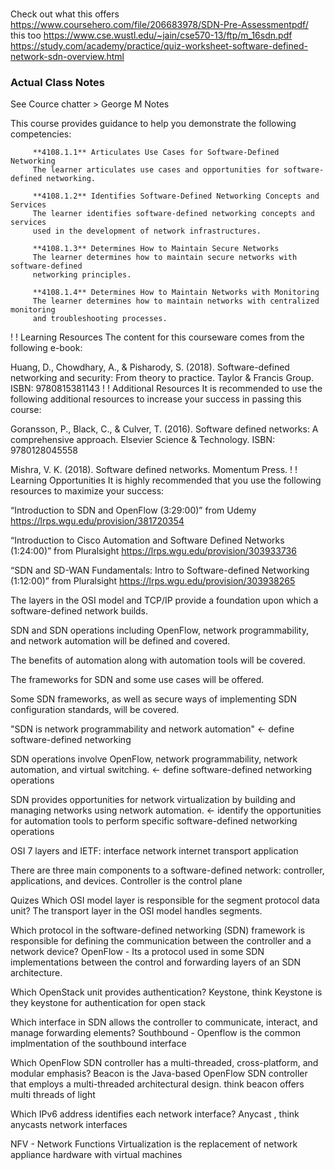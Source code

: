 #
Check out what this offers
https://www.coursehero.com/file/206683978/SDN-Pre-Assessmentpdf/
this too
https://www.cse.wustl.edu/~jain/cse570-13/ftp/m_16sdn.pdf
https://study.com/academy/practice/quiz-worksheet-software-defined-network-sdn-overview.html

### Actual Class Notes 
See Cource chatter > George M Notes

This course provides guidance to help you demonstrate the following competencies:

         **4108.1.1** Articulates Use Cases for Software-Defined Networking 
         The learner articulates use cases and opportunities for software-defined networking.
         
         **4108.1.2** Identifies Software-Defined Networking Concepts and Services
         The learner identifies software-defined networking concepts and services 
         used in the development of network infrastructures. 
         
         **4108.1.3** Determines How to Maintain Secure Networks 
         The learner determines how to maintain secure networks with software-defined 
         networking principles.  
         
         **4108.1.4** Determines How to Maintain Networks with Monitoring 
         The learner determines how to maintain networks with centralized monitoring 
         and troubleshooting processes. 

!
!
Learning Resources 
The content for this courseware comes from the following e-book: 

Huang, D., Chowdhary, A., & Pisharody, S. (2018). Software-defined networking and security: From theory to practice. Taylor & Francis Group. ISBN: 9780815381143
!
!
Additional Resources
It is recommended to use the following additional resources to increase your success in passing this course: 

Goransson, P., Black, C., & Culver, T. (2016). Software defined networks: A comprehensive approach. Elsevier Science & Technology. ISBN: 9780128045558 

Mishra, V. K. (2018). Software defined networks. Momentum Press.
!
!
Learning Opportunities
It is highly recommended that you use the following resources to maximize your success:

“Introduction to SDN and OpenFlow (3:29:00)” from Udemy   https://lrps.wgu.edu/provision/381720354

“Introduction to Cisco Automation and Software Defined Networks (1:24:00)” from Pluralsight  https://lrps.wgu.edu/provision/303933736

“SDN and SD-WAN Fundamentals: Intro to Software-defined Networking (1:12:00)” from Pluralsight https://lrps.wgu.edu/provision/303938265

The layers in the OSI model and TCP/IP provide a foundation upon which a software-defined network builds. 

SDN and SDN operations including OpenFlow, network programmability, and network automation will be defined and covered. 

The benefits of automation along with automation tools will be covered. 

The frameworks for SDN and some use cases will be offered. 

Some SDN frameworks, as well as secure ways of implementing SDN configuration standards, will be covered.

"SDN is network programmability and network automation" <- define software-defined networking

SDN operations involve OpenFlow, network programmability, network automation, and virtual switching.  <- define software-defined networking operations

SDN provides opportunities for network virtualization by building and managing networks using network automation. <- identify the opportunities for automation tools to perform specific software-defined networking operations


OSI 7 layers and IETF:
interface network
internet
transport
application


There are three main components to a software-defined network: controller, applications, and devices.
Controller is the control plane


Quizes
Which OSI model layer is responsible for the segment protocol data unit?
The transport layer in the OSI model handles segments.


Which protocol in the software-defined networking (SDN) framework is responsible for defining the communication between the controller and a network device?
OpenFlow - Its a protocol used in some SDN implementations between the control and forwarding layers of an SDN architecture.

Which OpenStack unit provides authentication?
Keystone, think Keystone is they keystone for authentication for open stack

Which interface in SDN allows the controller to communicate, interact, and manage forwarding elements?
Southbound - Openflow is the common implmentation of the southbound interface


Which OpenFlow SDN controller has a multi-threaded, cross-platform, and modular emphasis?
Beacon is the Java-based OpenFlow SDN controller that employs a multi-threaded architectural design.
think beacon offers multi threads of light

Which IPv6 address identifies each network interface?
Anycast , think anycasts network interfaces

NFV - Network Functions Virtualization is the replacement of network appliance hardware with virtual machines
